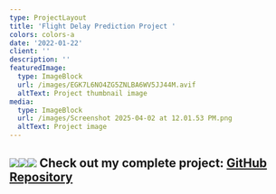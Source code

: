 ```yaml
---
type: ProjectLayout
title: 'Flight Delay Prediction Project '
colors: colors-a
date: '2022-01-22'
client: ''
description: ''
featuredImage:
  type: ImageBlock
  url: /images/EGK7L6NO4ZG5ZNLBA6WV5JJ44M.avif
  altText: Project thumbnail image
media:
  type: ImageBlock
  url: /images/Screenshot 2025-04-02 at 12.01.53 PM.png
  altText: Project image
---
```

## ![](/images/Screenshot%202025-04-02%20at%203.12.04%E2%80%AFPM.png)![](/images/Screenshot%202025-04-02%20at%203.12.11%E2%80%AFPM.png)![](/images/Screenshot%202025-04-02%20at%203.12.18%E2%80%AFPM.png) **Check out my complete project:** [**GitHub Repository** ](https://github.com/MinhPhanBabsonMSBA/Flight-Delay-Stat-Analysis-App)

